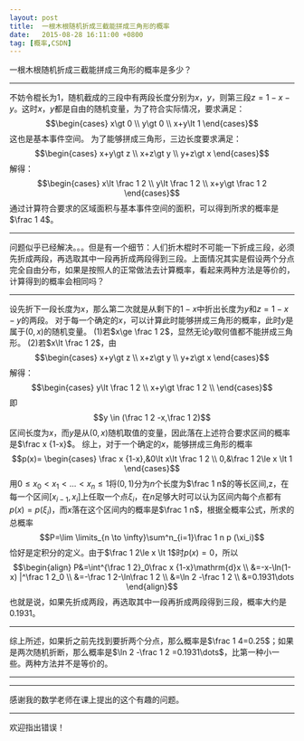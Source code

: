 ```yaml
---
layout: post
title:  一根木根随机折成三截能拼成三角形的概率
date:   2015-08-28 16:11:00 +0800
tag: [概率,CSDN]
---
```


一根木根随机折成三截能拼成三角形的概率是多少？

____
不妨令棍长为$1$，随机截成的三段中有两段长度分别为$x，y$，则第三段$z=1-x-y$。这时$x，y$都是自由的随机变量，为了符合实际情况，要求满足：
$$\begin{cases}
x\gt 0 \\
y\gt 0 \\
x+y\lt 1
\end{cases}$$
这也是基本事件空间。
为了能够拼成三角形，三边长度要求满足：
$$\begin{cases}
x+y\gt z \\
x+z\gt y \\
y+z\gt x
\end{cases}$$
解得：
$$\begin{cases}
x\lt \frac 1 2 \\
y\lt \frac 1 2 \\
x+y\gt \frac 1 2
\end{cases}$$
通过计算符合要求的区域面积与基本事件空间的面积，可以得到所求的概率是$\frac 1 4$。

___
问题似乎已经解决。。。但是有一个细节：人们折木棍时不可能一下折成三段，必须先折成两段，再选取其中一段再折成两段得到三段。上面情况其实是假设两个分点完全自由分布，如果是按照人的正常做法去计算概率，看起来两种方法是等价的，计算得到的概率会相同吗？

___
设先折下一段长度为$x$，那么第二次就是从剩下的$1-x$中折出长度为$y$和$z=1-x-y$的两段。
对于每一个确定的$x$，可以计算此时能够拼成三角形的概率，此时$y$是属于$(0,x)$的随机变量。
$(1)$若$x\ge \frac 1 2$，显然无论$y$取何值都不能拼成三角形。
$(2)$若$x\lt \frac 1 2$，由
$$\begin{cases}
x+y\gt z \\
x+z\gt y \\
y+z\gt x
\end{cases}$$
解得：
$$\begin{cases}
y\lt \frac 1 2 \\
x+y\gt \frac 1 2 \\
\end{cases}$$
即
$$y \in (\frac 1 2 -x,\frac 1 2)$$
区间长度为$x$，而$y$是从$(0,x)$随机取值的变量，因此落在上述符合要求区间的概率是$\frac x {1-x}$。
综上，对于一个确定的$x$，能够拼成三角形的概率
$$p(x)=
\begin{cases}
\frac x {1-x},&0\lt x\lt \frac 1 2 \\
0,&\frac 1 2\le x \lt 1 
\end{cases}$$
用$0\le x_0\lt x_1\lt\dots\lt x_n\le 1$将$(0,1)$分为$n$个长度为$\frac 1 n$的等长区间,z，在每一个区间$[x_{i-1},x_i]$上任取一个点$\xi_i$，在$n$足够大时可以认为区间内每个点都有$p(x)=p(\xi_i)$，而$x$落在这个区间内的概率是$\frac 1 n$，根据全概率公式，所求的总概率
$$P=\lim \limits_{n \to \infty}\sum^n_{i=1}\frac 1 n p
(\xi_i)$$
恰好是定积分的定义。由于$\frac 1 2\le x \lt 1$时$p(x)=0$，所以
$$\begin{align}
P&=\int^{\frac 1 2}_0\frac x {1-x}\mathrm{d}x \\
&=-x-\ln(1-x) |^\frac 1 2_0 \\
&=-\frac 1 2-\ln\frac 1 2 \\
&=\ln 2 -\frac 1 2 \\
&=0.1931\dots
\end{align}$$
也就是说，如果先折成两段，再选取其中一段再折成两段得到三段，概率大约是$0.1931$。
___
综上所述，如果折之前先找到要折两个分点，那么概率是$\frac 1 4=0.25$；如果是两次随机折断，那么概率是$\ln 2 -\frac 1 2 
=0.1931\dots$，比第一种小一些。两种方法并不是等价的。

___
___
感谢我的数学老师在课上提出的这个有趣的问题。
___
欢迎指出错误！

